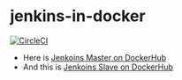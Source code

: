 # jenkins-in-docker

[![CircleCI](https://img.shields.io/circleci/project/github/airdata/jenkins-in-docker.svg)](https://circleci.com/gh/airdata/jenkins-in-docker)

* Here is [Jenkoins Master on DockerHub ](https://hub.docker.com/r/airdata/jenkins-master-docker)
* And this is [Jenkoins Slave on DockerHub ](https://hub.docker.com/r/airdata/jenkins-slave-docker)
